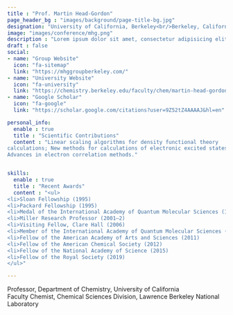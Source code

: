```yaml
---
title : "Prof. Martin Head-Gordon"
page_header_bg : "images/background/page-title-bg.jpg"
designation: "University of California, Berkeley<br/>Berkeley, California, USA"
image: "images/conference/mhg.png"
description : "Lorem ipsum dolor sit amet, consectetur adipisicing elit. Maiores, velit."
draft : false
social:
- name: "Group Website"
  icon: "fa-sitemap"
  link: "https://mhggroupberkeley.com/"
- name: "University Website"
  icon: "fa-university"
  link: "https://chemistry.berkeley.edu/faculty/chem/martin-head-gordon"
- name: "Google Scholar"
  icon: "fa-google"
  link: "https://scholar.google.com/citations?user=9Z52tZ4AAAAJ&hl=en"

personal_info:
  enable : true
  title : "Scientific Contributions"
  content : "Linear scaling algorithms for density functional theory
calculations; New methods for calculations of electronic excited states;
Advances in electron correlation methods."


skills:
  enable : true
  title : "Recent Awards"
  content : "<ul>
<li>Sloan Fellowship (1995)
<li>Packard Fellowship (1995)
<li>Medal of the International Academy of Quantum Molecular Sciences (1998)
<li>Miller Research Professor (2001–2)
<li>Visiting Fellow, Clare Hall (2006)
<li>Member of the International Academy of Quantum Molecular Sciences (2006)
<li>Fellow of the American Academy of Arts and Sciences (2011)
<li>Fellow of the American Chemical Society (2012)
<li>Fellow of the National Academy of Science (2015)
<li>Fellow of the Royal Society (2019)
</ul>"

---
```

Professor, Department of Chemistry, University of California<br/>
Faculty Chemist, Chemical Sciences Division, Lawrence Berkeley National Laboratory
